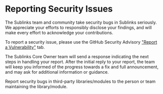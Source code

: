 # Reporting Security Issues

The Sublinks team and community take security bugs in Sublinks seriously. We appreciate your efforts to responsibly disclose your findings, and will make every effort to acknowledge your contributions.

To report a security issue, please use the GitHub Security Advisory ["Report a Vulnerability"](https://github.com/sublinks/sublinks-federation/security/advisories/new) tab.

The Sublinks Core Owner team will send a response indicating the next steps in handling your report. After the initial reply to your report, the team will keep you informed of the progress towards a fix and full announcement, and may ask for additional information or guidance.

Report security bugs in third-party libraries/modules to the person or team maintaining the library/module.
